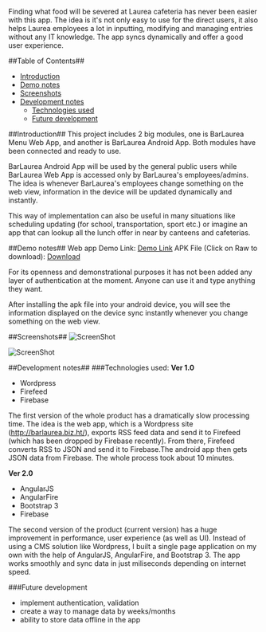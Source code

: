 Finding what food will be severed at Laurea cafeteria has never been easier with this app. The idea is it's not only easy to use for the direct users, it also helps Laurea employees a lot in inputting, modifying and managing entries without any IT knowledge. The app syncs dynamically and offer a good user experience. 

##Table of Contents##

- [Introduction](#introduction)
- [Demo notes](#demo-notes)
- [Screenshots](#screenshots)
- [Development notes](#development-notes)
    - [Technologies used](#technologies-used)
    - [Future development](#future-development)

##Introduction##
This project includes 2 big modules, one is BarLaurea Menu Web App, and another is BarLaurea Android App. Both modules have been connected and ready to use. 

BarLaurea Android App will be used by the general public users while BarLaurea Web App is accessed only by  BarLaurea's employees/admins. The idea is whenever BarLaurea's employees change something on the web view, information in the device will be updated dynamically and instantly.

This way of implementation can also be useful in many situations like scheduling updating (for school, transportation, sport etc.) or imagine an app that can lookup all the lunch offer in near by canteens and cafeterias.

##Demo notes##
Web app Demo Link: [Demo Link](http://goo.gl/WnNuzm) 
APK File (Click on Raw to download): [Download](http://goo.gl/WdPE0E)

For its openness and demonstrational purposes it has not been added any layer of authentication at the moment. Anyone can use it and type anything they want.

After installing the apk file into your android device, you will see the information displayed on the device sync instantly whenever you change something on the web view.

##Screenshots##
![ScreenShot](https://raw.githubusercontent.com/vinhnghi223/Bar-Laurea-Menu-App/master/BarLaurea-2.png)


![ScreenShot](https://raw.githubusercontent.com/vinhnghi223/Bar-Laurea-Menu-App/master/BarLaurea-1.png)

##Development notes##
###Technologies used:
**Ver 1.0**
   *  Wordpress
   *  Firefeed
   *  Firebase
   
The first version of the whole product has a dramatically slow processing time. The idea is the web app, which is a Wordpress site (http://barlaurea.biz.ht/), exports RSS feed data and send it to Firefeed (which has been dropped by Firebase recently). From there, Firefeed converts RSS to JSON and send it to Firebase.The android app then gets JSON data from Firebase. The whole process took about 10 minutes.

**Ver 2.0**
   *  AngularJS
   *  AngularFire
   *  Bootstrap 3
   *  Firebase
   
The second version of the product (current version) has a huge improvement in performance, user experience (as well as UI). Instead of using a CMS solution like Wordpress, I built a single page application on my own with the help of AngularJS, AngularFire, and Bootstrap 3. The app works smoothly and sync data in just miliseconds depending on internet speed. 

###Future development
   *  implement authentication, validation
   *  create a way to manage data by weeks/months
   *  ability to store data offline in the app




